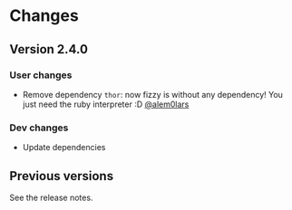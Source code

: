 # Changes

## Version 2.4.0

### User changes

* Remove dependency `thor`: now fizzy is without any dependency!
  You just need the ruby interpreter :D
  [@alem0lars][@alem0lars]

### Dev changes

* Update dependencies

## Previous versions

See the release notes.


<!-- Link declarations -->

[@alem0lars]: https://github.com/alem0lars
[@jak3]:      https://github.com/jak3
